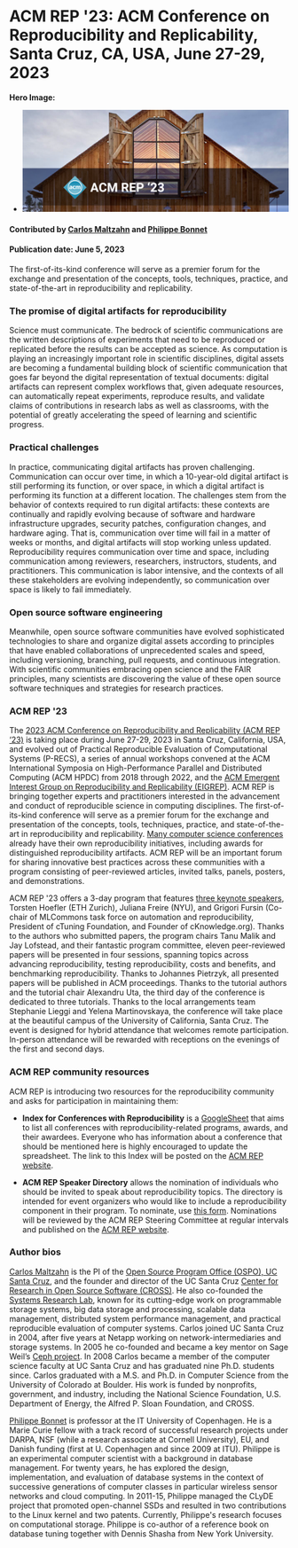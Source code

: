 # ACM REP '23: ACM Conference on Reproducibility and Replicability, Santa Cruz, CA, USA, June 27-29, 2023

**Hero Image:**

 - <img src='../../images/Blog_2306_ACMConference.png' />
 
#### Contributed by [Carlos Maltzahn](https://github.com/carlosmalt) and [Philippe Bonnet](https://github.com/bonnet-p)

#### Publication date: June 5, 2023

The first-of-its-kind conference will serve as a premier forum for the exchange and presentation of the concepts, tools, techniques, practice, and state-of-the-art in reproducibility and replicability.

### The promise of digital artifacts for reproducibility

Science must communicate. The bedrock of scientific communications are the written descriptions of experiments that need to be reproduced or replicated before the results can be accepted as science. As computation is playing an increasingly important role in scientific disciplines, digital assets are becoming a fundamental building block of scientific communication that goes far beyond the digital representation of textual documents: digital artifacts can represent complex workflows that, given adequate resources, can automatically repeat experiments, reproduce results, and validate claims of contributions in research labs as well as classrooms, with the potential of greatly accelerating the speed of learning and scientific progress.

### Practical challenges

In practice, communicating digital artifacts has proven challenging. Communication can occur over time, in which a 10-year-old digital artifact is still performing its function, or over space, in which a digital artifact is performing its function at a different location. The challenges stem from the behavior of contexts required to run digital artifacts: these contexts are continually and rapidly evolving because of software and hardware infrastructure upgrades, security patches, configuration changes, and hardware aging. That is, communication over time will fail in a matter of weeks or months, and digital artifacts will stop working unless updated. Reproducibility requires communication over time and space, including communication among reviewers, researchers, instructors, students, and practitioners. This communication is labor intensive, and the contexts of all these stakeholders are evolving independently, so communication over space is likely to fail immediately.

### Open source software engineering

Meanwhile, open source software communities have evolved sophisticated technologies to share and organize digital assets according to principles that have enabled collaborations of unprecedented scales and speed, including versioning, branching, pull requests, and continuous integration. With scientific communities embracing open science and the FAIR principles, many scientists are discovering the value of these open source software techniques and strategies for research practices.

### ACM REP '23

The [2023 ACM Conference on Reproducibility and Replicability (ACM REP ‘23)](https://acm-rep.github.io/2023) is taking place during June 27-29, 2023 in Santa Cruz, California, USA, and evolved out of Practical Reproducible Evaluation of Computational Systems (P-RECS), a series of annual workshops convened at the ACM International Symposia on High-Performance Parallel and Distributed Computing (ACM HPDC) from 2018 through 2022, and the [ACM Emergent Interest Group on Reproducibility and Replicability (EIGREP)](https://reproducibility.acm.org/). ACM REP is bringing together experts and practitioners interested in the advancement and conduct of reproducible science in computing disciplines. The first-of-its-kind conference will serve as a premier forum for the exchange and presentation of the concepts, tools, techniques, practice, and state-of-the-art in reproducibility and replicability. [Many computer science conferences](https://docs.google.com/document/u/0/d/1--Q2D0YwgNxqUfQjJohni61d554r3HpPmnjUSaKRRKQ/edit) already have their own reproducibility initiatives, including awards for distinguished reproducibility artifacts. ACM REP will be an important forum for sharing innovative best practices across these communities with a program consisting of peer-reviewed articles, invited talks, panels, posters, and demonstrations.  

ACM REP '23 offers a 3-day program that features [three keynote speakers](https://acm-rep.github.io/2023/keynotes/), Torsten Hoefler (ETH Zurich), Juliana Freire (NYU), and Grigori Fursin (Co-chair of MLCommons task force on automation and reproducibility, President of cTuning Foundation, and Founder of cKnowledge.org). Thanks to the authors who submitted papers, the program chairs Tanu Malik and Jay Lofstead, and their fantastic program committee, eleven peer-reviewed papers will be presented in four sessions, spanning topics across advancing reproducibility, testing reproducibility, costs and benefits, and benchmarking reproducibility. Thanks to Johannes Pietrzyk, all presented papers will be published in ACM proceedings. Thanks to the tutorial authors and the tutorial chair Alexandru Uta, the third day of the conference is dedicated to three tutorials. Thanks to the local arrangements team Stephanie Lieggi and Yelena Martinovskaya, the conference will take place at the beautiful campus of the University of California, Santa Cruz. The event is designed for hybrid attendance that welcomes remote participation. In-person attendance will be rewarded with receptions on the evenings of the first and second days.

### ACM REP community resources

ACM REP is introducing two resources for the reproducibility community and asks for participation in maintaining them:

- **Index for Conferences with Reproducibility** is a [GoogleSheet](https://docs.google.com/spreadsheets/d/1UsR0ZrL4OiQ-aVJSii2XzLybE-OYg5HOaPWTvhfAhd4/edit#gid=529204183) that aims to list all conferences with reproducibility-related programs, awards, and their awardees. Everyone who has information about a conference that should be mentioned here is highly encouraged to update the spreadsheet. The link to this Index will be posted on the [ACM REP website](https://acm-rep.github.io).

- **ACM REP Speaker Directory** allows the nomination of individuals who should be invited to speak about reproducibility topics. The directory is intended for event organizers who would like to include a reproducibility component in their program. To nominate, use [this form](https://forms.gle/yQh8RRYAABzKXRpU6). Nominations will be reviewed by the ACM REP Steering Committee at regular intervals and published on the [ACM REP website](https://acm-rep.github.io).

### Author bios

[Carlos Maltzahn](https://people.ucsc.edu/carlosm) is the PI of the [Open Source Program Office (OSPO), UC Santa Cruz](https://ospo.ucsc.edu), and the founder and director of the UC Santa Cruz [Center for Research in Open Source Software (CROSS)](https://cross.ucsc.edu). He also co-founded the [Systems Research Lab](https://systems.soe.ucsc.edu), known for its cutting-edge work on programmable storage systems, big data storage and processing, scalable data management, distributed system performance management, and practical reproducible evaluation of computer systems. Carlos joined UC Santa Cruz in 2004, after five years at Netapp working on network-intermediaries and storage systems. In 2005 he co-founded and became a key mentor on Sage Weil’s [Ceph project](https://ceph.io). In 2008 Carlos became a member of the computer science faculty at UC Santa Cruz and has graduated nine Ph.D. students since. Carlos graduated with a M.S. and Ph.D. in Computer Science from the University of Colorado at Boulder. His work is funded by nonprofits, government, and industry, including the National Science Foundation, U.S. Department of Energy, the Alfred P. Sloan Foundation, and CROSS.

[Philippe Bonnet](https://www.itu.dk/~phbo/) is professor at the IT University of Copenhagen. He is a Marie Curie fellow with a track record of successful research projects under DARPA, NSF (while a research associate at Cornell University), EU, and Danish funding (first at U. Copenhagen and since 2009 at ITU). Philippe is an experimental computer scientist with a background in database management. For twenty years, he has explored the design, implementation, and evaluation of database systems in the context of successive generations of computer classes in particular wireless sensor networks and cloud computing. In 2011-15, Philippe managed the CLyDE project that promoted open-channel SSDs and resulted in two contributions to the Linux kernel and two patents. Currently, Philippe's research focuses on computational storage. Philippe is co-author of a reference book on database tuning together with Dennis Shasha from New York University.

<!---
Publish: yes
Topics: "conferences and workshops", "reproducibility"
--->
